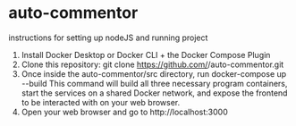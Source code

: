 # auto-commentor
instructions for setting up nodeJS and running project

1. Install Docker Desktop or Docker CLI + the Docker Compose Plugin
2. Clone this repository: git clone https://github.com/<your-username>/auto-commentor.git
3. Once inside the auto-commentor/src directory, run docker-compose up --build
 This command will build all three necessary program containers, start the services on a shared Docker network, and expose the frontend to be interacted with on your web browser.
4. Open your web browser and go to http://localhost:3000